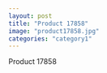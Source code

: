 ```yaml
---
layout: post
title: "Product 17858"
image: "product17858.jpg"
categories: "category1"
---
```

Product 17858
